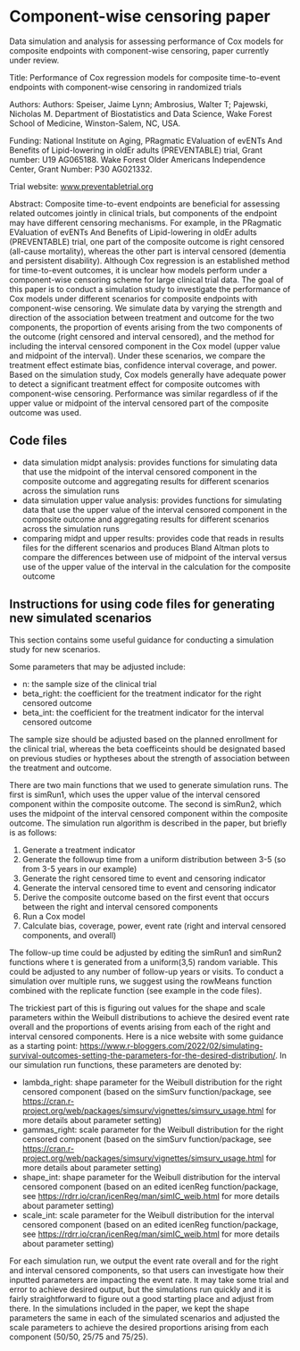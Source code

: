 # Component-wise censoring paper
Data simulation and analysis for assessing performance of Cox models for composite endpoints with component-wise censoring, paper currently under review. 

Title: Performance of Cox regression models for composite time-to-event endpoints with component-wise censoring in randomized trials 

Authors: Authors: Speiser, Jaime Lynn; Ambrosius, Walter T; Pajewski, Nicholas M.
Department of Biostatistics and Data Science, Wake Forest School of Medicine, Winston-Salem, NC, USA.

Funding: National Institute on Aging, PRagmatic EValuation of evENTs And Benefits of Lipid-lowering in oldEr adults (PREVENTABLE) trial, Grant number: U19 AG065188. Wake Forest Older Americans Independence Center, Grant Number: P30 AG021332.

Trial website: www.preventabletrial.org

Abstract: Composite time-to-event endpoints are beneficial for assessing related outcomes jointly in clinical trials, but components of the endpoint may have different censoring mechanisms. For example, in the PRagmatic EValuation of evENTs And Benefits of Lipid-lowering in oldEr adults (PREVENTABLE) trial, one part of the composite outcome is right censored (all-cause mortality), whereas the other part is interval censored (dementia and persistent disability). Although Cox regression is an established method for time-to-event outcomes, it is unclear how models perform under a component-wise censoring scheme for large clinical trial data. The goal of this paper is to conduct a simulation study to investigate the performance of Cox models under different scenarios for composite endpoints with component-wise censoring. We simulate data by varying the strength and direction of the association between treatment and outcome for the two components, the proportion of events arising from the two components of the outcome (right censored and interval censored), and the method for including the interval censored component in the Cox model (upper value and midpoint of the interval). Under these scenarios, we compare the treatment effect estimate bias, confidence interval coverage, and power. Based on the simulation study, Cox models generally have adequate power to detect a significant treatment effect for composite outcomes with component-wise censoring. Performance was similar regardless of if the upper value or midpoint of the interval censored part of the composite outcome was used. 

## Code files
* data simulation midpt analysis: provides functions for simulating data that use the midpoint of the interval censored component in the composite outcome and aggregating results for different scenarios across the simulation runs
* data simulation upper value analysis: provides functions for simulating data that use the upper value of the interval censored component in the composite outcome and aggregating results for different scenarios across the simulation runs
* comparing midpt and upper results: provides code that reads in results files for the different scenarios and produces Bland Altman plots to compare the differences between use of midpoint of the interval versus use of the upper value of the interval in the calculation for the composite outcome

## Instructions for using code files for generating new simulated scenarios

This section contains some useful guidance for conducting a simulation study for new scenarios. 

Some parameters that may be adjusted include:
* n: the sample size of the clinical trial
* beta_right: the coefficient for the treatment indicator for the right censored outcome
* beta_int: the coefficient for the treatment indicator for the interval censored outcome

The sample size should be adjusted based on the planned enrollment for the clinical trial, whereas the beta coefficeints should be designated based on previous studies or hyptheses about the strength of association between the treatment and outcome. 

There are two main functions that we used to generate simulation runs. The first is simRun1, which uses the upper value of the interval censored component within the composite outcome. The second is simRun2, which uses the midpoint of the interval censored component within the composite outcome. The simulation run algorithm is described in the paper, but briefly is as follows:
1. Generate a treatment indicator
2. Generate the followup time from a uniform distribution between 3-5 (so from 3-5 years in our example)
3. Generate the right censored time to event and censoring indicator
4. Generate the interval censored time to event and censoring indicator
5. Derive the composite outcome based on the first event that occurs between the right and interval censored components
6. Run a Cox model
7. Calculate bias, coverage, power, event rate (right and interval censored components, and overall)

The follow-up time could be adjusted by editing the simRun1 and simRun2 functions where t is generated from a uniform(3,5) random variable. This could be adjusted to any number of follow-up years or visits. To conduct a simulation over multiple runs, we suggest using the rowMeans function combined with the replicate function (see example in the code files).

The trickiest part of this is figuring out values for the shape and scale parameters within the Weibull distributions to achieve the desired event rate overall and the proportions of events arising from each of the right and interval censored components. Here is a nice website with some guidance as a starting point: https://www.r-bloggers.com/2022/02/simulating-survival-outcomes-setting-the-parameters-for-the-desired-distribution/. In our simulation run functions, these parameters are denoted by:
* lambda_right: shape parameter for the Weibull distribution for the right censored component (based on the simSurv function/package, see https://cran.r-project.org/web/packages/simsurv/vignettes/simsurv_usage.html for more details about parameter setting)
* gammas_right: scale parameter for the Weibull distribution for the right censored component (based on the simSurv function/package, see https://cran.r-project.org/web/packages/simsurv/vignettes/simsurv_usage.html for more details about parameter setting)
* shape_int: shape parameter for the Weibull distribution for the interval censored component (based on an edited icenReg function/package, see https://rdrr.io/cran/icenReg/man/simIC_weib.html for more details about parameter setting)
* scale_int: scale parameter for the Weibull distribution for the interval censored component (based on an edited icenReg function/package, see https://rdrr.io/cran/icenReg/man/simIC_weib.html for more details about parameter setting)

For each simulation run, we output the event rate overall and for the right and interval censored components, so that users can investigate how their inputted parameters are impacting the event rate. It may take some trial and error to achieve desired output, but the simulations run quickly and it is fairly straightforward to figure out a good starting place and adjust from there. In the simulations included in the paper, we kept the shape parameters the same in each of the simulated scenarios and adjusted the scale parameters to achieve the desired proportions arising from each component (50/50, 25/75 and 75/25).  
